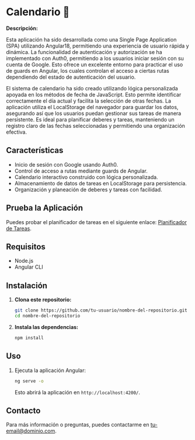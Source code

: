# Calendario 📅

**Descripción:**

Esta aplicación ha sido desarrollada como una Single Page Application (SPA) utilizando Angular18, permitiendo una experiencia de usuario rápida y dinámica. La funcionalidad de autenticación y autorización se ha implementado con Auth0, permitiendo a los usuarios iniciar sesión con su cuenta de Google. Esto ofrece un excelente entorno para practicar el uso de guards en Angular, los cuales controlan el acceso a ciertas rutas dependiendo del estado de autenticación del usuario.

El sistema de calendario ha sido creado utilizando lógica personalizada apoyada en los métodos de fecha de JavaScript. Esto permite identificar correctamente el día actual y facilita la selección de otras fechas. La aplicación utiliza el LocalStorage del navegador para guardar los datos, asegurando así que los usuarios puedan gestionar sus tareas de manera persistente. Es ideal para planificar deberes y tareas, manteniendo un registro claro de las fechas seleccionadas y permitiendo una organización efectiva.

## Características

- Inicio de sesión con Google usando Auth0.
- Control de acceso a rutas mediante guards de Angular.
- Calendario interactivo construido con lógica personalizada.
- Almacenamiento de datos de tareas en LocalStorage para persistencia.
- Organización y planeación de deberes y tareas con facilidad.

## Prueba la Aplicación

Puedes probar el planificador de tareas en el siguiente enlace: [Planificador de Tareas](#).

## Requisitos

- Node.js
- Angular CLI

## Instalación

1. **Clona este repositorio:**

    ```bash
    git clone https://github.com/tu-usuario/nombre-del-repositorio.git
    cd nombre-del-repositorio
    ```

2. **Instala las dependencias:**

    ```bash
    npm install
    ```

## Uso

1. Ejecuta la aplicación Angular:

    ```bash
    ng serve -o
    ```

   Esto abrirá la aplicación en `http://localhost:4200/`.

## Contacto

Para más información o preguntas, puedes contactarme en [tu-email@dominio.com](mailto:tu-email@dominio.com).
